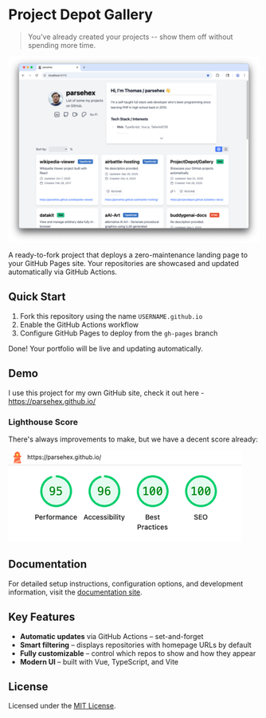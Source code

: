 # Project Depot Gallery

> You've already created your projects -- show them off without spending more time.

![Project Depot Gallery preview](https://github.com/ProjectDepot/Gallery/blob/main/pd_gallery-preview.png)

A ready-to-fork project that deploys a zero-maintenance landing page to your GitHub Pages site. Your repositories are showcased and updated automatically via GitHub Actions.

## Quick Start

1. Fork this repository using the name `USERNAME.github.io`
2. Enable the GitHub Actions workflow
3. Configure GitHub Pages to deploy from the `gh-pages` branch

Done! Your portfolio will be live and updating automatically.

## Demo

I use this project for my own GitHub site, check it out here - <https://parsehex.github.io/>

### Lighthouse Score

There's always improvements to make, but we have a decent score already:

![Lighthouse score for parsehex.github.io](https://github.com/ProjectDepot/Gallery/blob/main/lighthouse-score.png)

## Documentation

For detailed setup instructions, configuration options, and development information, visit the [documentation site](https://projectdepot.github.io/Gallery-docs/).

## Key Features

- **Automatic updates** via GitHub Actions – set-and-forget
- **Smart filtering** – displays repositories with homepage URLs by default
- **Fully customizable** – control which repos to show and how they appear
- **Modern UI** – built with Vue, TypeScript, and Vite

## License

Licensed under the [MIT License](LICENSE).
